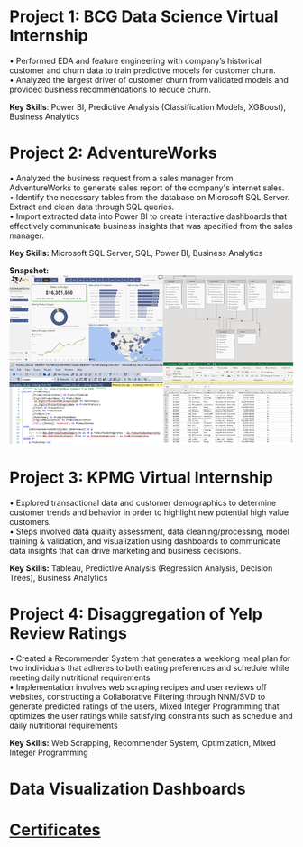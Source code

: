 # Project 1: BCG Data Science Virtual Internship

• Performed EDA and feature engineering with company’s historical customer and churn data to train predictive models for customer churn.  
• Analyzed the largest driver of customer churn from validated models and provided business recommendations to reduce churn.

**Key Skills**: Power BI, Predictive Analysis (Classification Models, XGBoost), Business Analytics 

# Project 2: AdventureWorks

• Analyzed the business request from a sales manager from AdventureWorks to generate sales report of the company's internet sales.  
• Identify the necessary tables from the database on Microsoft SQL Server. Extract and clean data through SQL queries.  
• Import extracted data into Power BI to create interactive dashboards that effectively communicate business insights that was specified from the sales manager.

**Key Skills:** Microsoft SQL Server, SQL, Power BI, Business Analytics  

**Snapshot:**  
[![name](/images/snapshot_adventureworks.png)](https://zelong-chen.github.io/AdventureWorks/)

# Project 3: KPMG Virtual Internship

• Explored transactional data and customer demographics to determine customer trends and behavior in order to highlight new potential high value customers.  
• Steps involved data quality assessment, data cleaning/processing, model training & validation, and visualization using dashboards to communicate data insights that can drive marketing and business decisions.

**Key Skills:** Tableau, Predictive Analysis (Regression Analysis, Decision Trees), Business Analytics

# Project 4: Disaggregation of Yelp Review Ratings

• Created a Recommender System that generates a weeklong meal plan for two individuals that adheres to both eating preferences and schedule while meeting daily nutritional requirements  
• Implementation involves web scraping recipes and user reviews off websites, constructing a Collaborative Filtering through NNM/SVD to generate predicted ratings of the users, Mixed Integer Programming that optimizes the user ratings while satisfying constraints such as schedule and daily nutritional requirements

**Key Skills:** Web Scrapping, Recommender System, Optimization, Mixed Integer Programming

# Data Visualization Dashboards


# [Certificates](https://zelong-chen.github.io/Certificates/)

